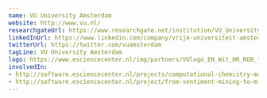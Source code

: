 ```yaml
---
name: VU University Amsterdam
website: http://www.vu.nl/
researchgateUrl: https://www.researchgate.net/institution/VU_University_Amsterdam
linkedInUrl: https://www.linkedin.com/company/vrije-universiteit-amsterdam
twitterUrl: https://twitter.com/vuamsterdam
tagLine: VU University Amsterdam
logo: https://www.esciencecenter.nl/img/partners/VUlogo_EN_Wit_HR_RGB_tcm9-201385.png
involvedIn:
- http://software.esciencecenter.nl/projects/computational-chemistry-made-easy
- http://software.esciencecenter.nl/project/from-sentiment-mining-to-mining-embodied-emotions
---
```

